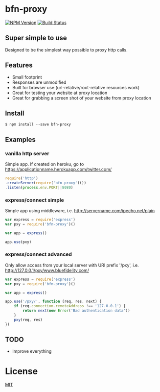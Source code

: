 # bfn-proxy

[![NPM Version][npm-image]][npm-url]
[![Build Status][travis-image]][travis-url]

## Super simple to use

Designed to be the simplest way possible to proxy http calls.

## Features

  * Small footprint
  * Responses are unmodified
  * Built for browser use (url-relative/root-relative resources work)
  * Great for testing your website at proxy location
  * Great for grabbing a screen shot of your website from proxy location

## Install

```
$ npm install --save bfn-proxy
```

## Examples

### vanilla http server

Simple app.  If created on heroku, go to https://applicationname.herokuapp.com/twitter.com/

```js
require('http')
.createServer(require('bfn-proxy')())
.listen(process.env.PORT||8080)
```

### express/connect simple

Simple app using middleware, i.e. http://servername.com/ipecho.net/plain

```js
var express = require('express')
var pxy = require('bfn-proxy')()

var app = express()

app.use(pxy)
```

### express/connect advanced

Only allow access from your local server with URI prefix '/pxy', i.e. http://127.0.0.1/pxy/www.bluefidelity.com/

```js
var express = require('express')
var pxy = require('bfn-proxy')()

var app = express()

app.use('/pxy/', function (req, res, next) {
	if (req.connection.remoteAddress !== '127.0.0.1') {
		return next(new Error('Bad authentication data'))
	}
	pxy(req, res) 
})
```
  
## TODO

- Improve everything

# License

[MIT](LICENSE)

[npm-image]: https://img.shields.io/npm/v/bfn-proxy.svg
[npm-url]: https://npmjs.org/package/bfn-proxy
[travis-image]: https://img.shields.io/travis/BlueFidelity/bfn-proxy/master.svg
[travis-url]: https://travis-ci.org/BlueFidelity/bfn-proxy

